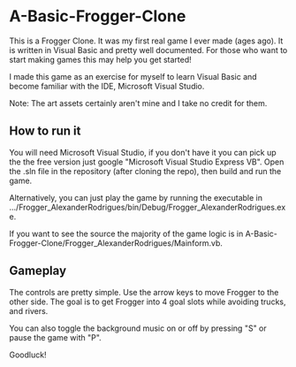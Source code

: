 A-Basic-Frogger-Clone
=====================

This is a Frogger Clone. It was my first real game I ever made (ages ago). It is written in Visual Basic and pretty well documented. 
For those who want to start making games this may help you get started! 

I made this game as an exercise for myself to learn Visual Basic and become familiar with the IDE, 
Microsoft Visual Studio.

Note: The art assets certainly aren't mine and I take no credit for them.

How to run it
-------

You will need Microsoft Visual Studio, if you don't have it you can pick up the the free version just google
"Microsoft Visual Studio Express VB". Open the .sln file in the repository (after cloning the repo), 
then build and run the game.

Alternatively, you can just play the game by running the executable in 
.../Frogger_AlexanderRodrigues/bin/Debug/Frogger_AlexanderRodrigues.exe.

If you want to see the source the majority of the game logic is in 
A-Basic-Frogger-Clone/Frogger_AlexanderRodrigues/Mainform.vb.

Gameplay
------

The controls are pretty simple. Use the arrow keys to move Frogger to the other side. The goal is to get Frogger
into 4 goal slots while avoiding trucks, and rivers.

You can also toggle the background music on or off by pressing "S" or pause the game with "P".

Goodluck!
